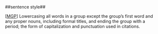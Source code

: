 ##sentence style##

\[[MGP](SOURCES.md#MGP)\] Lowercasing all words in a group except the group’s first word and any proper nouns, including formal titles, and ending the group with a period; the form of capitalization and punctuation used in citations.
